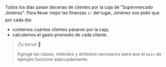 Todos los días pasan decenas de clientes por la caja de "Supermercado Jiménez". Para llevar mejor las finanzas :chart_with_upwards_trend: del lugar, Jiménez nos pidió que por cada día: 

* contemos cuántos clientes pasaron por la caja;
* calculemos el gasto promedio de cada cliente.

> ¡Tu turno! :muscle:
>
> Agregá las clases, métodos y atributos necesarios para que el `main` de ejemplo funcione adecuadamente. 
